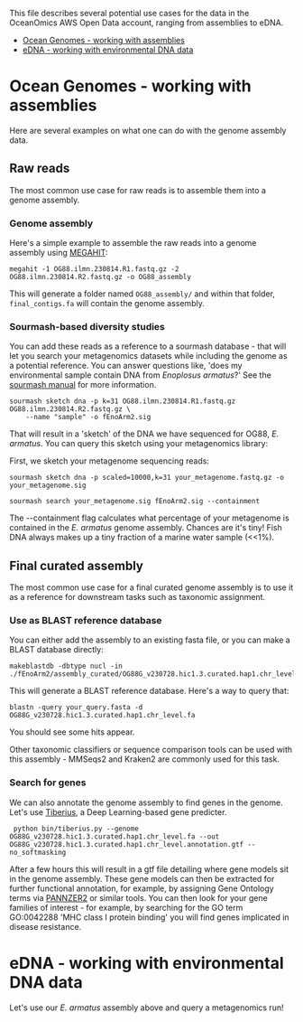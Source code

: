 This file describes several potential use cases for the data in the OceanOmics AWS Open Data account, ranging from assemblies to eDNA.

- [Ocean Genomes - working with assemblies](#ocean-genomes---working-with-assemblies)
- [eDNA - working with environmental DNA data](#eDNA---working-with-environmental-DNA-data)

# Ocean Genomes - working with assemblies

Here are several examples on what one can do with the genome assembly data.

## Raw reads

The most common use case for raw reads is to assemble them into a genome assembly.

### Genome assembly

Here's a simple example to assemble the raw reads into a genome assembly using [MEGAHIT](https://github.com/voutcn/megahit):

    megahit -1 OG88.ilmn.230814.R1.fastq.gz -2 OG88.ilmn.230814.R2.fastq.gz -o OG88_assembly
    
This will generate a folder named `OG88_assembly/` and within that folder, `final_contigs.fa` will contain the genome assembly.

### Sourmash-based diversity studies

You can add these reads as a reference to a sourmash database - that will let you search your metagenomics datasets while including the genome as a potential reference. You can answer questions like, 'does my environmental sample contain DNA from *Enoplosus armatus*?' See the [sourmash manual](https://sourmash.readthedocs.io/en/latest/sourmash-sketch.html) for more information.

    sourmash sketch dna -p k=31 OG88.ilmn.230814.R1.fastq.gz OG88.ilmn.230814.R2.fastq.gz \
        --name "sample" -o fEnoArm2.sig

That will result in a 'sketch' of the DNA we have sequenced for OG88, *E. armatus*.  You can query this sketch using your metagenomics library:

First, we sketch your metagenome sequencing reads:

    sourmash sketch dna -p scaled=10000,k=31 your_metagenome.fastq.gz -o your_metagenome.sig
    
    sourmash search your_metagenome.sig fEnoArm2.sig --containment

The --containment flag calculates what percentage of your metagenome is contained in the *E. armatus* genome assembly. Chances are it's tiny! Fish DNA always makes up a tiny fraction of a marine water sample (<<1%).

## Final curated assembly

The most common use case for a final curated genome assembly is to use it as a reference for downstream tasks such as taxonomic assignment.

### Use as BLAST reference database

You can either add the assembly to an existing fasta file, or you can make a BLAST database directly:

    makeblastdb -dbtype nucl -in ./fEnoArm2/assembly_curated/OG88G_v230728.hic1.3.curated.hap1.chr_level.fa

This will generate a BLAST reference database. Here's a way to query that:

    blastn -query your_query.fasta -d OG88G_v230728.hic1.3.curated.hap1.chr_level.fa

You should see some hits appear.

Other taxonomic classifiers or sequence comparison tools can be used with this assembly - MMSeqs2 and Kraken2 are commonly used for this task.

### Search for genes

We can also annotate the genome assembly to find genes in the genome. Let's use [Tiberius](https://github.com/Gaius-Augustus/Tiberius), a Deep Learning-based gene predicter.

     python bin/tiberius.py --genome OG88G_v230728.hic1.3.curated.hap1.chr_level.fa --out OG88G_v230728.hic1.3.curated.hap1.chr_level.annotation.gtf --no_softmasking

After a few hours this will result in a gtf file detailing where gene models sit in the genome assembly. These gene models can then be extracted for further functional annotation, for example, by assigning Gene Ontology terms via [PANNZER2](http://ekhidna2.biocenter.helsinki.fi/sanspanz/) or similar tools. You can then look for your gene families of interest - for example, by searching for the GO term GO:0042288 'MHC class I protein binding' you will find genes implicated in disease resistance.

# eDNA - working with environmental DNA data

Let's use our *E. armatus* assembly above and query a metagenomics run!
